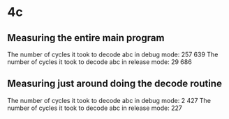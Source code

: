 # 4c

## Measuring the entire main program
The number of cycles it took to decode abc in debug mode: 257 639
The number of cycles it took to decode abc in release mode: 29 686

## Measuring just around doing the decode routine
The number of cycles it took to decode abc in debug mode: 2 427
The number of cycles it took to decode abc in release mode: 227
